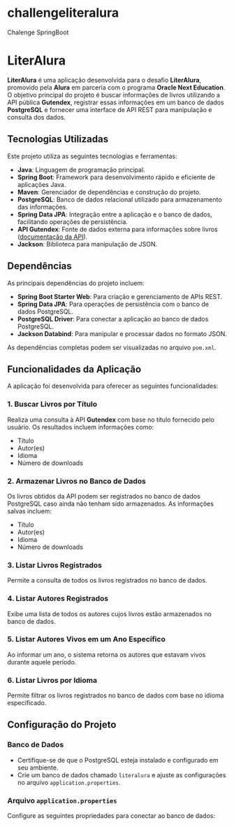 # challengeliteralura
Chalenge SpringBoot

# LiterAlura

**LiterAlura** é uma aplicação desenvolvida para o desafio **LiterAlura**, promovido pela **Alura** em parceria com o programa **Oracle Next Education**. O objetivo principal do projeto é buscar informações de livros utilizando a API pública **Gutendex**, registrar essas informações em um banco de dados **PostgreSQL** e fornecer uma interface de API REST para manipulação e consulta dos dados.

## Tecnologias Utilizadas

Este projeto utiliza as seguintes tecnologias e ferramentas:

- **Java**: Linguagem de programação principal.
- **Spring Boot**: Framework para desenvolvimento rápido e eficiente de aplicações Java.
- **Maven**: Gerenciador de dependências e construção do projeto.
- **PostgreSQL**: Banco de dados relacional utilizado para armazenamento das informações.
- **Spring Data JPA**: Integração entre a aplicação e o banco de dados, facilitando operações de persistência.
- **API Gutendex**: Fonte de dados externa para informações sobre livros ([documentação da API](https://gutendex.com/)).
- **Jackson**: Biblioteca para manipulação de JSON.

## Dependências

As principais dependências do projeto incluem:

- **Spring Boot Starter Web**: Para criação e gerenciamento de APIs REST.
- **Spring Data JPA**: Para operações de persistência com o banco de dados PostgreSQL.
- **PostgreSQL Driver**: Para conectar a aplicação ao banco de dados PostgreSQL.
- **Jackson Databind**: Para manipular e processar dados no formato JSON.

As dependências completas podem ser visualizadas no arquivo `pom.xml`.

## Funcionalidades da Aplicação

A aplicação foi desenvolvida para oferecer as seguintes funcionalidades:

### 1. Buscar Livros por Título
Realiza uma consulta à API **Gutendex** com base no título fornecido pelo usuário. Os resultados incluem informações como:
- Título
- Autor(es)
- Idioma
- Número de downloads

### 2. **Armazenar Livros no Banco de Dados**
Os livros obtidos da API podem ser registrados no banco de dados PostgreSQL caso ainda não tenham sido armazenados. As informações salvas incluem:
- Título
- Autor(es)
- Idioma
- Número de downloads

### 3. **Listar Livros Registrados**
Permite a consulta de todos os livros registrados no banco de dados.

### 4. **Listar Autores Registrados**
Exibe uma lista de todos os autores cujos livros estão armazenados no banco de dados.

### 5. **Listar Autores Vivos em um Ano Específico**
Ao informar um ano, o sistema retorna os autores que estavam vivos durante aquele período.

### 6. **Listar Livros por Idioma**
Permite filtrar os livros registrados no banco de dados com base no idioma especificado.

## Configuração do Projeto

### Banco de Dados
- Certifique-se de que o PostgreSQL esteja instalado e configurado em seu ambiente.
- Crie um banco de dados chamado `literalura` e ajuste as configurações no arquivo `application.properties`.

### Arquivo `application.properties`
Configure as seguintes propriedades para conectar ao banco de dados:








